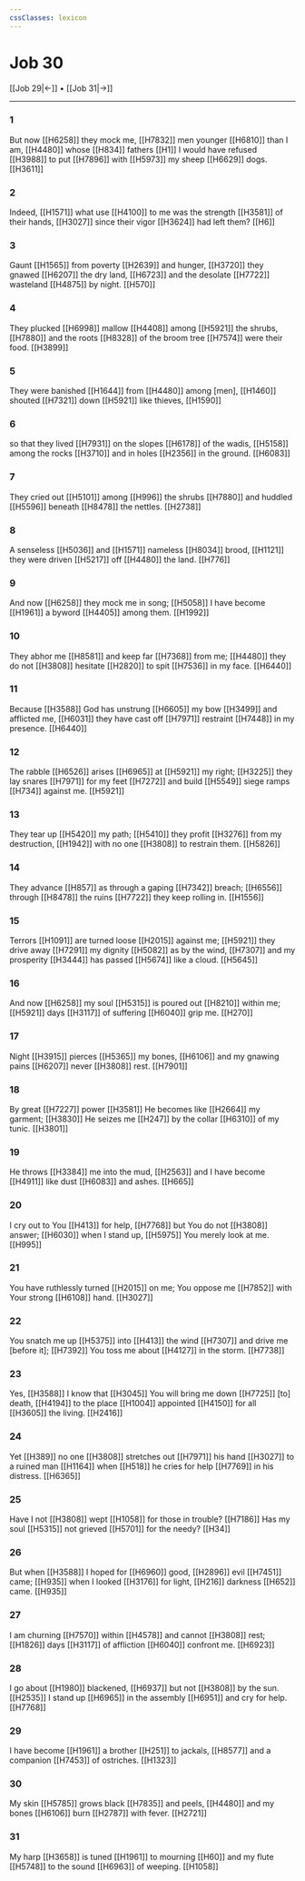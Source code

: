 ```yaml
---
cssClasses: lexicon
---
```


# Job 30

[[Job 29|←]] • [[Job 31|→]]

---

### 1
But now [[H6258]] they mock me, [[H7832]] men younger [[H6810]] than I am, [[H4480]] whose [[H834]] fathers [[H1]] I would have refused [[H3988]] to put [[H7896]] with [[H5973]] my sheep [[H6629]] dogs. [[H3611]]

### 2
Indeed, [[H1571]] what use [[H4100]] to me  was the strength [[H3581]] of their hands, [[H3027]] since their vigor [[H3624]] had left them? [[H6]]

### 3
Gaunt [[H1565]] from poverty [[H2639]] and hunger, [[H3720]] they gnawed [[H6207]] the dry land, [[H6723]] and the desolate [[H7722]] wasteland [[H4875]] by night. [[H570]]

### 4
They plucked [[H6998]] mallow [[H4408]] among [[H5921]] the shrubs, [[H7880]] and the roots [[H8328]] of the broom tree [[H7574]] were their food. [[H3899]]

### 5
They were banished [[H1644]] from [[H4480]] among [men], [[H1460]] shouted [[H7321]] down [[H5921]] like thieves, [[H1590]]

### 6
so that they lived [[H7931]] on the slopes [[H6178]] of the wadis, [[H5158]] among the rocks [[H3710]] and in holes [[H2356]] in the ground. [[H6083]]

### 7
They cried out [[H5101]] among [[H996]] the shrubs [[H7880]] and huddled [[H5596]] beneath [[H8478]] the nettles. [[H2738]]

### 8
A senseless [[H5036]] and [[H1571]] nameless [[H8034]] brood, [[H1121]] they were driven [[H5217]] off [[H4480]] the land. [[H776]]

### 9
And now [[H6258]] they mock me in song; [[H5058]] I have become [[H1961]] a byword [[H4405]] among them. [[H1992]]

### 10
They abhor me [[H8581]] and keep far [[H7368]] from me; [[H4480]] they do not [[H3808]] hesitate [[H2820]] to spit [[H7536]] in my face. [[H6440]]

### 11
Because [[H3588]] God has unstrung [[H6605]] my bow [[H3499]] and afflicted me, [[H6031]] they have cast off [[H7971]] restraint [[H7448]] in my presence. [[H6440]]

### 12
The rabble [[H6526]] arises [[H6965]] at [[H5921]] my right; [[H3225]] they lay snares [[H7971]] for my feet [[H7272]] and build [[H5549]] siege ramps [[H734]] against me. [[H5921]]

### 13
They tear up [[H5420]] my path; [[H5410]] they profit [[H3276]] from my destruction, [[H1942]] with no one [[H3808]] to restrain them. [[H5826]]

### 14
They advance [[H857]] as through a gaping [[H7342]] breach; [[H6556]] through [[H8478]] the ruins [[H7722]] they keep rolling in. [[H1556]]

### 15
Terrors [[H1091]] are turned loose [[H2015]] against me; [[H5921]] they drive away [[H7291]] my dignity [[H5082]] as by the wind, [[H7307]] and my prosperity [[H3444]] has passed [[H5674]] like a cloud. [[H5645]]

### 16
And now [[H6258]] my soul [[H5315]] is poured out [[H8210]] within me; [[H5921]] days [[H3117]] of suffering [[H6040]] grip me. [[H270]]

### 17
Night [[H3915]] pierces [[H5365]] my bones, [[H6106]] and my gnawing pains [[H6207]] never [[H3808]] rest. [[H7901]]

### 18
By great [[H7227]] power [[H3581]] He becomes like [[H2664]] my garment; [[H3830]] He seizes me [[H247]] by the collar [[H6310]] of my tunic. [[H3801]]

### 19
He throws [[H3384]] me into the mud, [[H2563]] and I have become [[H4911]] like dust [[H6083]] and ashes. [[H665]]

### 20
I cry out to You [[H413]] for help, [[H7768]] but You do not [[H3808]] answer; [[H6030]] when I stand up, [[H5975]] You merely look at me. [[H995]]

### 21
You have ruthlessly turned [[H2015]] on me;  You oppose me [[H7852]] with Your strong [[H6108]] hand. [[H3027]]

### 22
You snatch me up [[H5375]] into [[H413]] the wind [[H7307]] and drive me [before it]; [[H7392]] You toss me about [[H4127]] in the storm. [[H7738]]

### 23
Yes, [[H3588]] I know that [[H3045]] You will bring me down [[H7725]] [to] death, [[H4194]] to the place [[H1004]] appointed [[H4150]] for all [[H3605]] the living. [[H2416]]

### 24
Yet [[H389]] no one [[H3808]] stretches out [[H7971]] his hand [[H3027]] to a ruined man [[H1164]] when [[H518]] he cries for help [[H7769]] in his distress. [[H6365]]

### 25
Have I not [[H3808]] wept [[H1058]] for those in trouble? [[H7186]] Has my soul [[H5315]] not grieved [[H5701]] for the needy? [[H34]]

### 26
But when [[H3588]] I hoped for [[H6960]] good, [[H2896]] evil [[H7451]] came; [[H935]] when I looked [[H3176]] for light, [[H216]] darkness [[H652]] came. [[H935]]

### 27
I am churning [[H7570]] within [[H4578]] and cannot [[H3808]] rest; [[H1826]] days [[H3117]] of affliction [[H6040]] confront me. [[H6923]]

### 28
I go about [[H1980]] blackened, [[H6937]] but not [[H3808]] by the sun. [[H2535]] I stand up [[H6965]] in the assembly [[H6951]] and cry for help. [[H7768]]

### 29
I have become [[H1961]] a brother [[H251]] to jackals, [[H8577]] and a companion [[H7453]] of ostriches. [[H1323]]

### 30
My skin [[H5785]] grows black [[H7835]] and peels, [[H4480]] and my bones [[H6106]] burn [[H2787]] with fever. [[H2721]]

### 31
My harp [[H3658]] is tuned [[H1961]] to mourning [[H60]] and my flute [[H5748]] to the sound [[H6963]] of weeping. [[H1058]]

